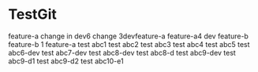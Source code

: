 # TestGit
feature-a
change in dev6
change 3devfeature-a
feature-a4
dev
feature-b
feature-b 1
feature-a
test abc1
test abc2
test abc3
test abc4
test abc5
test abc6-dev
test abc7-dev
test abc8-dev
test abc8-d
test abc9-dev
test abc9-d1
test abc9-d2
test abc10-e1